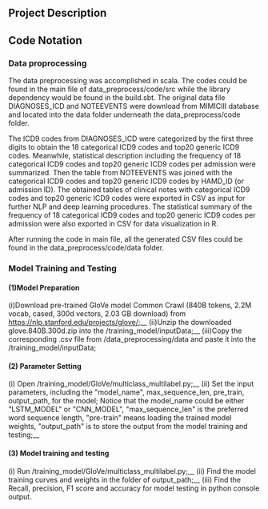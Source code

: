 ## Project Description 


## Code Notation 

### Data proprocessing

The data preprocessing was accomplished in scala. The codes could be found in the main file of data_preprocess/code/src while the library dependency would be found in the build.sbt. The original data file DIAGNOSES_ICD and NOTEEVENTS were download from MIMICIII database and located into the data folder underneath the data_preprocess/code folder.

The ICD9 codes from DIAGNOSES_ICD were categorized by the first three digits to obtain the 18 categorical ICD9 codes and top20 generic ICD9 codes. Meanwhile, statistical description including the frequency of 18 categorical ICD9 codes and top20 generic ICD9 codes per admission were summarized. Then the table from NOTEEVENTS was joined with the categorical ICD9 codes and top20 generic ICD9 codes by HAMD_ID (or admission ID). The obtained tables of clinical notes with categorical ICD9 codes and top20 generic ICD9 codes were exported in CSV as input for further NLP and deep learning procedures. The statistical summary of the frequency of 18 categorical ICD9 codes and top20 generic ICD9 codes per admission were also exported in CSV for data visualization in R. 

After running the code in main file, all the generated CSV files could be found in the data_preprocess/code/data folder. 

### Model Training and Testing
#### (1)Model Preparation
(i)Download pre-trained GloVe model Common Crawl (840B tokens, 2.2M vocab, cased, 300d vectors, 2.03 GB download) from https://nlp.stanford.edu/projects/glove/;__
(ii)Unzip the downloaded glove.840B.300d.zip into the /training_model/inputData;__
(iii)Copy the corresponding .csv file from /data_preprocessing/data and paste it into the /training_model/inputData;
#### (2) Parameter Setting
(i) Open /training_model/GloVe/multiclass_multilabel.py;__
(ii) Set the input parameters, including the "model_name", max_sequence_len, pre_train, output_path, for the model; Notice that the model_name could be either "LSTM_MODEL" or "CNN_MODEL", "max_sequence_len" is the preferred word sequence length, "pre-train" means loading the trained model weights, "output_path" is to store the output from the model training and testing;__ 
#### (3) Model training and testing
(i) Run /training_model/GloVe/multiclass_multilabel.py;__
(ii) Find the model training curves and weights in the folder of output_path;__
(iii) Find the Recall, precision, F1 score and accuracy for model testing in python console output.
